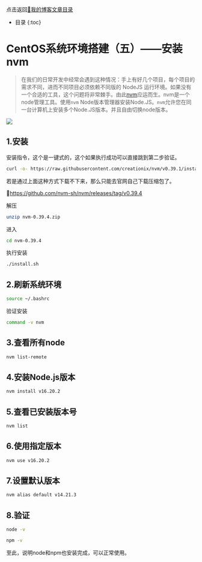 点击返回[🔗我的博客文章目录](https://percheung.github.io/#/toc)
* 目录
{:toc}
# CentOS系统环境搭建（五）——安装nvm

>在我们的日常开发中经常会遇到这种情况：手上有好几个项目，每个项目的需求不同，进而不同项目必须依赖不同版的 NodeJS 运行环境。如果没有一个合适的工具，这个问题将非常棘手。由此[nvm](https://github.com/creationix/nvm)应运而生。nvm是一个node管理工具。使用`nvm` Node版本管理器安装Node.JS。`nvm`允许您在同一台计算机上安装多个Node.JS版本。并且自由切换node版本。

![](https://percheung.github.io/blogImg/nvm-logo-color.png)

## 1.安装

安装指令，这个是一键式的，这个如果执行成功可以直接跳到第二步验证。

```bash
curl -o- https://raw.githubusercontent.com/creationix/nvm/v0.39.1/install.sh | bash
```

若是通过上面这种方式下载不下来，那么只能去官网自己下载压缩包了。

🔗https://github.com/nvm-sh/nvm/releases/tag/v0.39.4

解压

```bash
unzip nvm-0.39.4.zip
```

进入

```bash
cd nvm-0.39.4
```

执行安装

```bash
./install.sh
```

## 2.刷新系统环境

```bash
source ~/.bashrc
```

验证安装

```bash
command -v nvm
```
## 3.查看所有node

```bash
nvm list-remote
```

## 4.安装Node.js版本

```bash
nvm install v16.20.2
```

## 5.查看已安装版本号

```bash
nvm list
```

## 6.使用指定版本

```bash
nvm use v16.20.2
```

## 7.设置默认版本

```bash
nvm alias default v14.21.3
```

## 8.验证

```bash
node -v
```

```bash
npm -v
```

至此，说明node和npm也安装完成，可以正常使用。